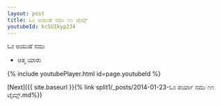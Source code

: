 ```yaml
---
layout: post
title: ಓಂ ಆಯುಷೆ ನಮಃ ೧೧ ಟೈಮ್ಸ್
youtubeId: kcSUIkyp2J4
---
```

 
 
 ಓಂ ಆಯುಷೆ ನಮಃ  
 
 -  ಆತ್ಮ ಯಾರು 
 
  
 
  
 
 
 
 
 
 


{% include youtubePlayer.html id=page.youtubeId %}
 
[Next]({{ site.baseurl }}{% link  split1/_posts/2014-01-23-ಓಂ ಪರ್ಯಾ ನಮಃ ೧೧ ಟೈಮ್ಸ್.md%})
 
